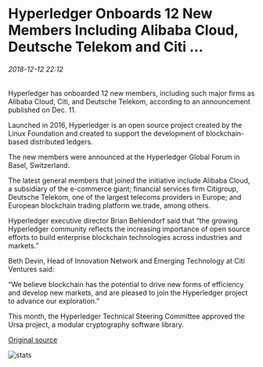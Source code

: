 # Hyperledger Onboards 12 New Members Including Alibaba Cloud, Deutsche Telekom and Citi ...

###### 2018-12-12 22:12

Hyperledger has onboarded 12 new members, including such major firms as Alibaba Cloud, Citi, and Deutsche Telekom, according to an announcement published on Dec. 11.

Launched in 2016, Hyperledger is an open source project created by the Linux Foundation and created to support the development of blockchain-based distributed ledgers.

The new members were announced at the Hyperledger Global Forum in Basel, Switzerland.

The latest general members that joined the initiative include Alibaba Cloud, a subsidiary of the e-commerce giant; financial services firm Citigroup, Deutsche Telekom, one of the largest telecoms providers in Europe; and European blockchain trading platform we.trade, among others.

Hyperledger executive director Brian Behlendorf said that “the growing Hyperledger community reflects the increasing importance of open source efforts to build enterprise blockchain technologies across industries and markets.”

Beth Devin, Head of Innovation Network and Emerging Technology at Citi Ventures said:

“We believe blockchain has the potential to drive new forms of efficiency and develop new markets, and are pleased to join the Hyperledger project to advance our exploration.”

This month, the Hyperledger Technical Steering Committee approved the Ursa project, a modular cryptography software library.

[Original source](https://cointelegraph.com/news/hyperledger-onboards-12-new-members-including-alibaba-cloud-deutsche-telekom-and-citi)

![stats](https://c.statcounter.com/11760860/0/a89fa40b/1/ "stats")